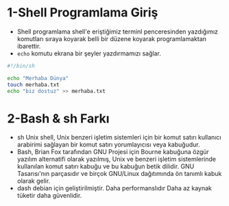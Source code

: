 # 1-Shell Programlama Giriş
- Shell programlama shell'e eriştiğimiz terminl penceresinden yazdığımız komutları sıraya koyarak belli bir düzene koyarak programlamaktan ibarettir.
- `echo` komutu ekrana bir şeyler yazdırmamızı sağlar.

```sh
#!/bin/sh

echo "Merhaba Dünya"
touch merhaba.txt
echo "biz dostuz" >> merhaba.txt
```

# 2-Bash & sh Farkı
- sh Unix shell, Unix benzeri işletim sistemleri için bir komut satırı kullanıcı arabirimi sağlayan bir komut satırı yorumlayıcısı veya kabuğudur.
- Bash, Brian Fox tarafından GNU Projesi için Bourne kabuğuna özgür yazılım alternatifi olarak yazılmış, Unix ve benzeri işletim sistemlerinde kullanılan komut satırı kabuğu ve bu kabuğun betik dilidir. GNU Tasarısı'nın parçasıdır ve birçok GNU/Linux dağıtımında ön tanımlı kabuk olarak gelir.
- dash debian için geliştirilmiştir. Daha performanslıdır Daha az kaynak tüketir daha güvenlidir.